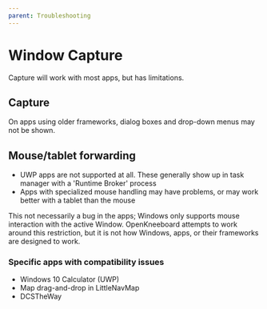 ```yaml
---
parent: Troubleshooting
---
```


# Window Capture

Capture will work with most apps, but has limitations.

## Capture

On apps using older frameworks, dialog boxes and drop-down menus may not be shown.

## Mouse/tablet forwarding

- UWP apps are not supported at all. These generally show up in task manager with a 'Runtime Broker' process
- Apps with specialized mouse handling may have problems, or may work better with a tablet than the mouse

This not necessarily a bug in the apps; Windows only supports mouse interaction with the active Window. OpenKneeboard attempts to work around this restriction, but it is not how Windows, apps, or their frameworks are designed to work.

### Specific apps with compatibility issues

- Windows 10 Calculator (UWP)
- Map drag-and-drop in LittleNavMap
- DCSTheWay

